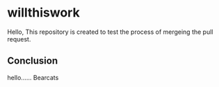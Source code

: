 # willthiswork

Hello, This repository is created to test the process of mergeing the pull request.

## Conclusion
hello......
Bearcats
